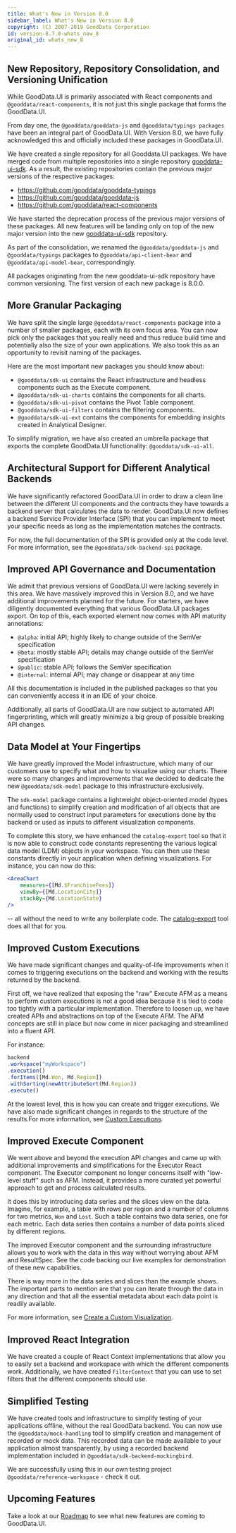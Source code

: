 ```yaml
---
title: What's New in Version 8.0
sidebar_label: What's New in Version 8.0
copyright: (C) 2007-2019 GoodData Corporation
id: version-8.7.0-whats_new_8
original_id: whats_new_8
---
```


## New Repository, Repository Consolidation, and Versioning Unification

While GoodData.UI is primarily associated with React components and `@gooddata/react-components`, it is not just this
single package that forms the GoodData.UI.

From day one, the `@gooddata/gooddata-js` and `@gooddata/typings packages` have been an integral part of GoodData.UI.
With Version 8.0, we have fully acknowledged this and officially included these packages in GoodData.UI.

We have created a single repository for all Gooddata.UI packages. We have merged code from multiple repositories
into a single repository [gooddata-ui-sdk](https://github.com/gooddata/gooddata-ui-sdk). As a result, the existing repositories
contain the previous major versions of the respective packages:

-  https://github.com/gooddata/gooddata-typings
-  https://github.com/gooddata/gooddata-js
-  https://github.com/gooddata/react-components

We have started the deprecation process of the previous major versions of these packages. All new features will be
landing only on top of the new major version into the new [gooddata-ui-sdk](https://github.com/gooddata/gooddata-ui-sdk) repository.

As part of the consolidation, we renamed the `@gooddata/gooddata-js` and `@gooddata/typings` packages to
`@gooddata/api-client-bear` and `@gooddata/api-model-bear`, correspondingly.

All packages originating from the new gooddata-ui-sdk repository have common versioning. The first version
of each new package is 8.0.0.

## More Granular Packaging

We have split the single large `@gooddata/react-components` package into a number of smaller packages, each with its
own focus area. You can now pick only the packages that you really need and thus reduce build time and potentially
also the size of your own applications. We also took this as an opportunity to revisit naming of the packages.

Here are the most important new packages you should know about:

-  `@gooddata/sdk-ui` contains the React infrastructure and headless components such as the Execute component.
-  `@gooddata/sdk-ui-charts` contains the components for all charts.
-  `@gooddata/sdk-ui-pivot` contains the Pivot Table component.
-  `@gooddata/sdk-ui-filters` contains the filtering components.
-  `@gooddata/sdk-ui-ext` contains the components for embedding insights created in Analytical Designer.

To simplify migration, we have also created an umbrella package that exports the complete GoodData.UI
functionality: `@gooddata/sdk-ui-all`.

## Architectural Support for Different Analytical Backends
We have significantly refactored GoodData.UI in order to draw a clean line between the different UI components and the
contracts they have towards a backend server that calculates the data to render. GoodData.UI now defines a backend
Service Provider Interface (SPI) that you can implement to meet your specific needs as long as the implementation
matches the contracts.

For now, the full documentation of the SPI is provided only at the code level. For more information, see
the `@gooddata/sdk-backend-spi` package.

## Improved API Governance and Documentation
We admit that previous versions of GoodData.UI were lacking severely in this area. We have massively improved this
in Version 8.0, and we have additional improvements planned for the future. For starters, we have diligently
documented everything that various GoodData.UI packages export. On top of this, each exported element now comes
with API maturity annotations:

-  `@alpha`: initial API; highly likely to change outside of the SemVer specification
-  `@beta`: mostly stable API; details may change outside of the SemVer specification
-  `@public`: stable API; follows the SemVer specification
-  `@internal`: internal API; may change or disappear at any time

All this documentation is included in the published packages so that you can conveniently access it in an IDE of your choice.

Additionally, all parts of GoodData.UI are now subject to automated API fingerprinting, which will greatly minimize a
big group of possible breaking API changes.

## Data Model at Your Fingertips
We have greatly improved the Model infrastructure, which many of our customers use to specify what and
how to visualize using our charts. There were so many changes and improvements that we decided to dedicate the
new `@gooddata/sdk-model` package to this infrastructure exclusively.

The `sdk-model` package contains a lightweight object-oriented model (types and functions) to simplify creation and
modification of all objects that are normally used to construct input parameters for executions done by the backend or
used as inputs to different visualization components.

To complete this story, we have enhanced the `catalog-export` tool so that it is now able to construct code constants
representing the various logical data model (LDM) objects in your workspace. You can then use these constants directly in your application when defining visualizations. For instance, you can now do this:

```jsx
<AreaChart
	measures={[Md.$FranchiseFees]}
	viewBy={[Md.LocationCity]}
	stackBy={Md.LocationState}
/>
```

-- all without the need to write any boilerplate code. The [catalog-export](02_start__catalog_export.md) tool does all that for you.

## Improved Custom Executions
We have made significant changes and quality-of-life improvements when it comes to triggering executions on the
backend and working with the results returned by the backend.

First off, we have realized that exposing the "raw" Execute AFM as a means to perform custom executions is not a
good idea because it is tied to code too tightly with a particular implementation. Therefore to loosen up, we have
created APIs and abstractions on top of the Execute AFM. The AFM concepts are still in place but now come in nicer
packaging and streamlined into a fluent API.

For instance:

```javascript
backend
.workspace("myWorkspace")
.execution()
.forItems([Md.Won, Md.Region])
.withSorting(newAttributeSort(Md.Region))
.execute()
```

At the lowest level, this is how you can create and trigger executions. We have also made significant changes in
regards to the structure of the results.For more information, see [Custom Executions](50_custom__execution.md).

## Improved Execute Component
We went above and beyond the execution API changes and came up with additional improvements and simplifications for
the Executor React component. The Executor component no longer concerns itself with "low-level stuff" such as AFM.
Instead, it provides a more curated yet powerful approach to get and process calculated results.

It does this by introducing data series and the slices view on the data. Imagine, for example, a table with rows per
region and a number of columns for two metrics, `Won` and `Lost`. Such a table contains two data series,
one for each metric. Each data series then contains a number of data points sliced by different regions.

The improved Executor component and the surrounding infrastructure allows you to work with the data in this way
without worrying about AFM and ResultSpec. See the code backing our live examples for demonstration of these
new capabilities.

There is way more in the data series and slices than the example shows. The important parts to mention are that you
can iterate through the data in any direction and that all the essential metadata about each data point is
readily available.

For more information, see [Create a Custom Visualization](50_custom__create_new_visualization.md).

## Improved React Integration
We have created a couple of React Context implementations that allow you to easily set a backend and workspace
with which the different components work. Additionally, we have created `FilterContext` that you can use to set filters
that the different components should use.

## Simplified Testing
We have created tools and infrastructure to simplify testing of your applications offline, without the real
GoodData backend. You can now use the `@gooddata/mock-handling` tool to simplify creation and management of recorded or
mock data. This recorded data can be made available to your application almost transparently, by using a recorded
backend implementation included in `@gooddata/sdk-backend-mockingbird`.

We are successfully using this in our own testing project `@gooddata/reference-workspace` - check it out.

## Upcoming Features

Take a look at our [Roadmap](01_intro__roadmap.md) to see what new features are coming to GoodData.UI.